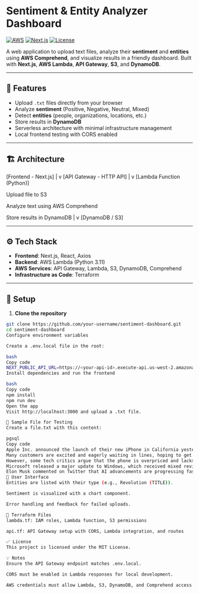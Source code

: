 # Sentiment & Entity Analyzer Dashboard

[![AWS](https://img.shields.io/badge/AWS-Serverless-orange?style=flat)](https://aws.amazon.com/)
[![Next.js](https://img.shields.io/badge/Next.js-Frontend-blue?style=flat)](https://nextjs.org/)
[![License](https://img.shields.io/badge/License-MIT-green?style=flat)](LICENSE)

A web application to upload text files, analyze their **sentiment** and **entities** using **AWS Comprehend**, and visualize results in a friendly dashboard. Built with **Next.js**, **AWS Lambda**, **API Gateway**, **S3**, and **DynamoDB**.

---

## 🚀 Features

- Upload `.txt` files directly from your browser
- Analyze **sentiment** (Positive, Negative, Neutral, Mixed)
- Detect **entities** (people, organizations, locations, etc.)
- Store results in **DynamoDB**
- Serverless architecture with minimal infrastructure management
- Local frontend testing with CORS enabled

---

## 🏗️ Architecture

[Frontend - Next.js]
|
v
[API Gateway - HTTP API]
|
v
[Lambda Function (Python)]

Upload file to S3

Analyze text using AWS Comprehend

Store results in DynamoDB
|
v
[DynamoDB / S3]

---

## ⚙️ Tech Stack

- **Frontend**: Next.js, React, Axios  
- **Backend**: AWS Lambda (Python 3.11)  
- **AWS Services**: API Gateway, Lambda, S3, DynamoDB, Comprehend  
- **Infrastructure as Code**: Terraform  

---

## 📝 Setup

1. **Clone the repository**

```bash
git clone https://github.com/your-username/sentiment-dashboard.git
cd sentiment-dashboard
Configure environment variables

Create a .env.local file in the root:

bash
Copy code
NEXT_PUBLIC_API_URL=https://<your-api-id>.execute-api.us-west-2.amazonaws.com/$default/upload
Install dependencies and run the frontend

bash
Copy code
npm install
npm run dev
Open the app
Visit http://localhost:3000 and upload a .txt file.

📂 Sample File for Testing
Create a file.txt with this content:

pgsql
Copy code
Apple Inc. announced the launch of their new iPhone in California yesterday.
Many customers are excited and eagerly waiting in lines, hoping to get the latest model.
However, some tech critics argue that the phone is overpriced and lacks innovative features.
Microsoft released a major update to Windows, which received mixed reviews from users.
Elon Musk commented on Twitter that AI advancements are progressing faster than expected.
🎨 User Interface
Entities are listed with their type (e.g., Revolution (TITLE)).

Sentiment is visualized with a chart component.

Error handling and feedback for failed uploads.

🔧 Terraform Files
lambda.tf: IAM roles, Lambda function, S3 permissions

api.tf: API Gateway setup with CORS, Lambda integration, and routes

✅ License
This project is licensed under the MIT License.

💡 Notes
Ensure the API Gateway endpoint matches .env.local.

CORS must be enabled in Lambda responses for local development.

AWS credentials must allow Lambda, S3, DynamoDB, and Comprehend access.
